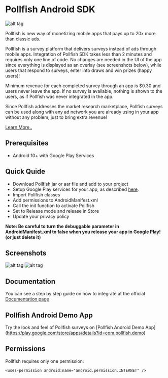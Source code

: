 # Pollfish Android SDK

![alt tag](https://www.pollfish.com/img/logoHome.png)

Pollfish is new way of monetizing mobile apps that pays up to 20x more than classic ads. 

Pollfish is a survey platform that delivers surveys instead of ads through mobile apps. Integration of Pollfish SDK takes less than 2 minutes and requires only one line of code. No changes are needed in the UI of the app since everything is displayed as an overlay (see screenshots below), while users that respond to surveys, enter into draws and win prizes (happy users)! 

Minimum revenue for each completed survey through an app is $0.30 and users never leave the app. If no survey is available, nothing is shown to the users, as if Pollfish was never integrated in the app. 

Since Pollfish addresses the market research marketplace, Pollfish surveys can be used along with any ad network you are already using in your app without any problem, just to bring extra revenue! 

[Learn More..](http://www.pollfish.com/monetize)

## Prerequisites

*	Android 10+ with Google Play Services

## Quick Quide

* Download Pollfish jar or aar file and add to your project
* Setup Google Play services for your app, as described [here](https://developer.android.com/google/play-services/setup.html).
* Import Pollfish classes
* Add permissions to AndroidManifest.xml
* Call the init function to activate Pollfish
* Set to Release mode and release in Store
* Update your privacy policy

**Note: Be careful to turn the debuggable parameter in AndroidManifest.xml to false when you release your app in Google Play! (or just delete it)**

## Screenshots

![alt tag](https://storage.googleapis.com/pollfish_production/sdk/Android/playful_1.png)
![alt tag](https://storage.googleapis.com/pollfish_production/sdk/Android/playful_2.png)

## Documentation

You can see a step by step guide on how to integrate at the official [Documentation page](http://www.pollfish.com/android)

## Pollfish Android Demo App

Try the look and feel of Pollfish surveys on [Pollfish Android Demo App] (https://play.google.com/store/apps/details?id=com.pollfish.demo)

## Permissions

Pollfish requires only one permission:

```
<uses-permission android:name="android.permission.INTERNET" />
```
